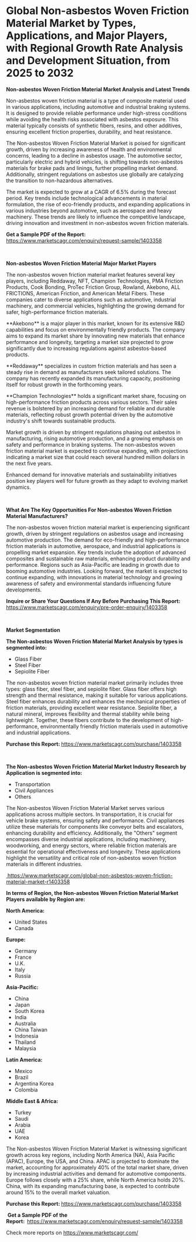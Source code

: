 <p><h1>Global Non-asbestos Woven Friction Material Market by Types, Applications, and Major Players, with Regional Growth Rate Analysis and Development Situation, from 2025 to 2032</h1></p><p><strong>Non-asbestos Woven Friction Material Market Analysis and Latest Trends</strong></p>
<p><p>Non-asbestos woven friction material is a type of composite material used in various applications, including automotive and industrial braking systems. It is designed to provide reliable performance under high-stress conditions while avoiding the health risks associated with asbestos exposure. This material typically consists of synthetic fibers, resins, and other additives, ensuring excellent friction properties, durability, and heat resistance.</p><p>The Non-asbestos Woven Friction Material Market is poised for significant growth, driven by increasing awareness of health and environmental concerns, leading to a decline in asbestos usage. The automotive sector, particularly electric and hybrid vehicles, is shifting towards non-asbestos materials for brake pads and linings, further propelling market demand. Additionally, stringent regulations on asbestos use globally are catalyzing the transition to non-hazardous alternatives.</p><p>The market is expected to grow at a CAGR of 6.5% during the forecast period. Key trends include technological advancements in material formulation, the rise of eco-friendly products, and expanding applications in various industries beyond automotive, such as aerospace and heavy machinery. These trends are likely to influence the competitive landscape, driving innovation and investment in non-asbestos woven friction materials.</p></p>
<p><strong>Get a Sample PDF of the Report:&nbsp;</strong> <a href="https://www.marketscagr.com/enquiry/request-sample/1403358?utm_campaign=1868&utm_medium=2&utm_source=Github&utm_content=ia&utm_term=13012025&utm_id=non-asbestos-woven-friction-material">https://www.marketscagr.com/enquiry/request-sample/1403358</a></p>
<p>&nbsp;</p>
<p><strong>Non-asbestos Woven Friction Material Major Market Players</strong></p>
<p><p>The non-asbestos woven friction material market features several key players, including Reddaway, NFT, Champion Technologies, PMA Friction Products, Cook Bonding, ProTec Friction Group, Rowland, Akebono, ALL FRICTIONS, American Friction, and American Metal Fibers. These companies cater to diverse applications such as automotive, industrial machinery, and commercial vehicles, highlighting the growing demand for safer, high-performance friction materials.</p><p>**Akebono** is a major player in this market, known for its extensive R&D capabilities and focus on environmentally friendly products. The company aims to expand its market share by innovating new materials that enhance performance and longevity, targeting a market size projected to grow significantly due to increasing regulations against asbestos-based products.</p><p>**Reddaway** specializes in custom friction materials and has seen a steady rise in demand as manufacturers seek tailored solutions. The company has recently expanded its manufacturing capacity, positioning itself for robust growth in the forthcoming years.</p><p>**Champion Technologies** holds a significant market share, focusing on high-performance friction products across various sectors. Their sales revenue is bolstered by an increasing demand for reliable and durable materials, reflecting robust growth potential driven by the automotive industry's shift towards sustainable products.</p><p>Market growth is driven by stringent regulations phasing out asbestos in manufacturing, rising automotive production, and a growing emphasis on safety and performance in braking systems. The non-asbestos woven friction material market is expected to continue expanding, with projections indicating a market size that could reach several hundred million dollars in the next five years. </p><p>Enhanced demand for innovative materials and sustainability initiatives position key players well for future growth as they adapt to evolving market dynamics.</p></p>
<p>&nbsp;</p>
<p><strong>What Are The Key Opportunities For Non-asbestos Woven Friction Material Manufacturers?</strong></p>
<p><p>The non-asbestos woven friction material market is experiencing significant growth, driven by stringent regulations on asbestos usage and increasing automotive production. The demand for eco-friendly and high-performance friction materials in automotive, aerospace, and industrial applications is propelling market expansion. Key trends include the adoption of advanced composites and sustainable raw materials, enhancing product durability and performance. Regions such as Asia-Pacific are leading in growth due to booming automotive industries. Looking forward, the market is expected to continue expanding, with innovations in material technology and growing awareness of safety and environmental standards influencing future developments.</p></p>
<p><strong>Inquire or Share Your Questions If Any Before Purchasing This Report:</strong> <a href="https://www.marketscagr.com/enquiry/pre-order-enquiry/1403358?utm_campaign=1868&utm_medium=2&utm_source=Github&utm_content=ia&utm_term=13012025&utm_id=non-asbestos-woven-friction-material">https://www.marketscagr.com/enquiry/pre-order-enquiry/1403358</a></p>
<p>&nbsp;</p>
<p><strong>Market Segmentation</strong></p>
<p><strong>The Non-asbestos Woven Friction Material Market Analysis by types is segmented into:</strong></p>
<p><ul><li>Glass Fiber</li><li>Steel Fiber</li><li>Sepiolite Fiber</li></ul></p>
<p><p>The non-asbestos woven friction material market primarily includes three types: glass fiber, steel fiber, and sepiolite fiber. Glass fiber offers high strength and thermal resistance, making it suitable for various applications. Steel fiber enhances durability and enhances the mechanical properties of friction materials, providing excellent wear resistance. Sepiolite fiber, a natural mineral, improves flexibility and thermal stability while being lightweight. Together, these fibers contribute to the development of high-performance, environmentally friendly friction materials used in automotive and industrial applications.</p></p>
<p><strong>Purchase this Report:&nbsp;</strong><a href="https://www.marketscagr.com/purchase/1403358?utm_campaign=1868&utm_medium=2&utm_source=Github&utm_content=ia&utm_term=13012025&utm_id=non-asbestos-woven-friction-material">https://www.marketscagr.com/purchase/1403358</a></p>
<p>&nbsp;</p>
<p><strong>The Non-asbestos Woven Friction Material Market Industry Research by Application is segmented into:</strong></p>
<p><ul><li>Transportation</li><li>Civil Appliances</li><li>Others</li></ul></p>
<p><p>The Non-asbestos Woven Friction Material Market serves various applications across multiple sectors. In transportation, it is crucial for vehicle brake systems, ensuring safety and performance. Civil appliances utilize these materials for components like conveyor belts and escalators, enhancing durability and efficiency. Additionally, the "Others" segment encompasses diverse industrial applications, including machinery, woodworking, and energy sectors, where reliable friction materials are essential for operational effectiveness and longevity. These applications highlight the versatility and critical role of non-asbestos woven friction materials in different industries.</p></p>
<p><a href="https://www.marketscagr.com/global-non-asbestos-woven-friction-material-market-r1403358?utm_campaign=1868&utm_medium=2&utm_source=Github&utm_content=ia&utm_term=13012025&utm_id=non-asbestos-woven-friction-material">&nbsp;https://www.marketscagr.com/global-non-asbestos-woven-friction-material-market-r1403358</a></p>
<p><strong>In terms of Region, the Non-asbestos Woven Friction Material Market Players available by Region are:</strong></p>
<p>
    <p> <strong> North America: </strong>
        <ul>
            <li>United States</li>
            <li>Canada</li>
        </ul>
        </p> 
    <p> <strong> Europe: </strong>
        <ul>
            <li>Germany</li>
            <li>France</li>
            <li>U.K.</li>
            <li>Italy</li>
            <li>Russia</li>
        </ul>
        </p> 
    <p> <strong> Asia-Pacific: </strong>
        <ul>
            <li>China</li>
            <li>Japan</li>
            <li>South Korea</li>
            <li>India</li>
            <li>Australia</li>
            <li>China Taiwan</li>
            <li>Indonesia</li>
            <li>Thailand</li>
            <li>Malaysia</li>
        </ul>
        </p> 
    <p> <strong> Latin America: </strong>
        <ul>
            <li>Mexico</li>
            <li>Brazil</li>
            <li>Argentina Korea</li>
            <li>Colombia</li>
        </ul>
        </p> 
    <p> <strong> Middle East & Africa: </strong>
        <ul>
            <li>Turkey</li>
            <li>Saudi</li>
            <li>Arabia</li>
            <li>UAE</li>
            <li>Korea</li>
        </ul>
    </p>
    </p>
<p><p>The Non-asbestos Woven Friction Material Market is witnessing significant growth across key regions, including North America (NA), Asia Pacific (APAC), Europe, the USA, and China. APAC is projected to dominate the market, accounting for approximately 40% of the total market share, driven by increasing industrial activities and demand for automotive components. Europe follows closely with a 25% share, while North America holds 20%. China, with its expanding manufacturing base, is expected to contribute around 15% to the overall market valuation.</p></p>
<p><strong>Purchase this Report: </strong><a href="https://www.marketscagr.com/purchase/1403358?utm_campaign=1868&utm_medium=2&utm_source=Github&utm_content=ia&utm_term=13012025&utm_id=non-asbestos-woven-friction-material">https://www.marketscagr.com/purchase/1403358</a></p>
<p>&nbsp;<strong>Get a Sample PDF of the Report:&nbsp;&nbsp;</strong><a href="https://www.marketscagr.com/enquiry/request-sample/1403358?utm_campaign=1868&utm_medium=2&utm_source=Github&utm_content=ia&utm_term=13012025&utm_id=non-asbestos-woven-friction-material">https://www.marketscagr.com/enquiry/request-sample/1403358</a></p>
<p><strong></strong></p>
<p>Check more reports on <a href="https://www.marketscagr.com/?utm_campaign=1868&utm_medium=2&utm_source=Github&utm_content=ia&utm_term=13012025&utm_id=non-asbestos-woven-friction-material">https://www.marketscagr.com/</a></p>
